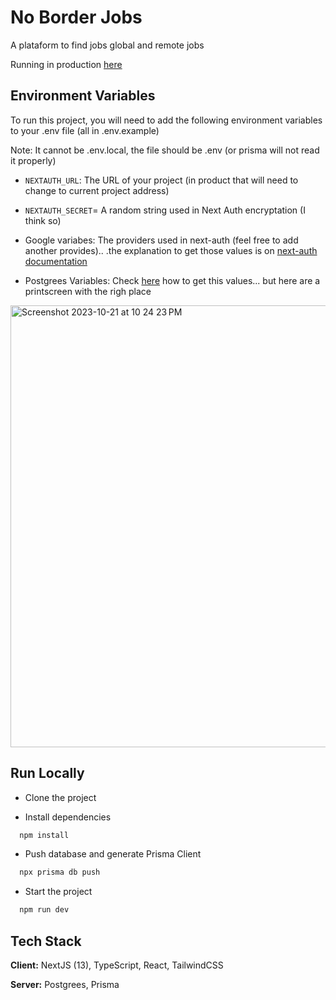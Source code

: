 
# No Border Jobs

A plataform to find jobs global and remote jobs

Running in production [here](https://www.nobordersjobs.com/)
## Environment Variables

To run this project, you will need to add the following environment variables to your .env file (all in .env.example)

Note: It cannot be .env.local, the file should be .env (or prisma will not read it properly)

- `NEXTAUTH_URL`: The URL of your project (in product that will need to change to current project address)

- `NEXTAUTH_SECRET`= A random string used in Next Auth encryptation (I think so)

- Google variabes: The providers used in next-auth (feel free to add another provides).. .the explanation to get those values is on [next-auth documentation](https://next-auth.js.org/providers/google)

- Postgrees Variables: Check [here](https://vercel.com/docs/storage/vercel-postgres/using-an-orm#prisma) how to get this values... but here are a printscreen with the righ place
<img width="707" alt="Screenshot 2023-10-21 at 10 24 23 PM" src="https://github.com/PedroMarianoAlmeida/nobordersjobs/assets/59484474/71894f47-4b60-4721-a707-1226e2e4a8b2">

## Run Locally

- Clone the project

- Install dependencies

```bash
  npm install
```

- Push database and generate Prisma Client

```bash
  npx prisma db push
```

- Start the project

```bash
  npm run dev
```


## Tech Stack

**Client:** NextJS (13), TypeScript, React, TailwindCSS

**Server:** Postgrees, Prisma

